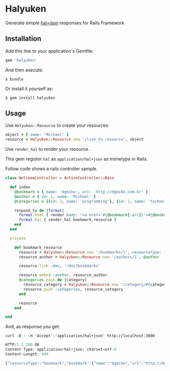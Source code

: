 # Halyuken

Generate simple [hal+json](http://blog.stateless.co/post/13296666138/json-linking-with-hal) responses for Rails Framework

## Installation

Add this line to your application's Gemfile:

```ruby
gem 'halyuken'
```

And then execute:

    $ bundle

Or install it yourself as:

    $ gem install halyuken

## Usage

Use `Halyuken::Resource` to create your resources:

```ruby
object = { name: 'Michael' }
resource = Halyuken::Resource.new '/link_to_resource', object
```

Use `render_hal` to render your resource.

This gem register `hal` as `application/hal+json` as mimetype in Rails.

Follow code shows a rails controller sample.

```ruby
class WelcomeController < ActionController::Base

  def index
    @bookmark = { name: 'dgmike', url: 'http://dgmike.com.br' }
    @author = { id: 1, name: 'Michael' }
    @categories = [{id: 1, name: 'programming'}, {id: 2, name: 'technology'}]

    respond_to do |format|
      format.html { render body: "<a href='#{@bookmark[:url]}'>#{@bookmark[:name]}</a>" }
      format.hal { render_hal bookmark_resource }
    end
  end

  private

    def bookmark_resource
      resource = Halyuken::Resource.new '/bookmarks/1', resourceType: :bookmark, bookmark: @bookmark
      resource_author = Halyuken::Resource.new '/authors/1', @author

      resource.link :doc, '/doc/bookmarks'

      resource.embed :author, resource_author
      @categories.each do |category|
        resource_category = Halyuken::Resource.new "/category/#{category[:id]}", category
        resource.push :categories, resource_category
      end

      resource
    end

end
```

And, as response you get:

```
curl -D - -H 'Accept':'application/hal+json' http://localhost:3000
```

```javascript
HTTP/1.1 200 OK
Content-Type: application/hal+json; charset=utf-8
Content-Length: 404

{"resourceType":"bookmark","bookmark":{"name":"dgmike","url":"http://dgmike.com.br"},"_links":{"self":{"href":"/bookmarks/1"},"doc":{"href":"/doc/bookmarks"}},"_embedded":{"author":{"id":1,"name":"Michael","_links":{"self":{"href":"/authors/1"}}},"categories":[{"id":1,"name":"programming","_links":{"self":{"href":"/category/1"}}},{"id":2,"name":"technology","_links":{"self":{"href":"/category/2"}}}]}}
```